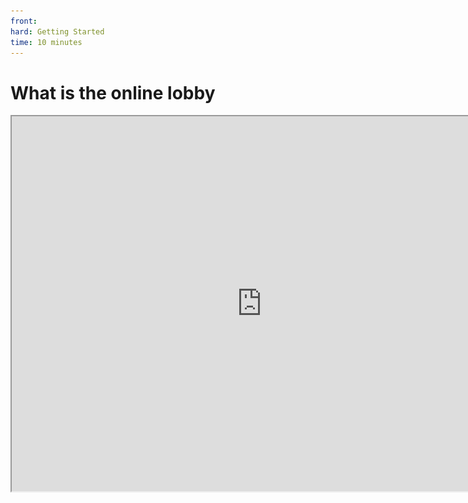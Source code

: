 ```yaml
--- 
front: 
hard: Getting Started 
time: 10 minutes 
--- 
```

# What is the online lobby 

<iframe src="https://cc.163.com/act/m/daily/iframeplayer/?id=63468088e6c041f2578d9204" width="800" height="600" allow="fullscreen"/> 

## Before you start 

Whether it is to enjoy the beautiful scenery together, work together, or compete against each other, the online function makes players not feel alone in the virtual game world. 

When players experience a special difficult survival gameplay map, they think it would be nice to have a partner to challenge together; 

When players want to compete in combat skills, they need a competitive gameplay map and several opponents who also love PVP; 

![1-1](./image/0_0.jpg) 

Through the online lobby, players can easily find a satisfactory gameplay, and then immediately meet several partners who are also interested in the same gameplay as you, and like-minded people will join hands to start a wonderful adventure journey. 

**This series of tutorials mainly focuses on how to commercialize the online lobby gameplay, that is, we assume that you already understand [what is a gameplay map](../Gameplay Map Basic Tutorial/1-Gameplay Map is the only choice for pursuing a complete game experience.html), and even have made a complete multiplayer gameplay map. On this basis, we will design and implement several in-app purchase products, and test and put these products on the shelves for players to purchase. ** 

## The relationship between gameplay maps and online lobby 

When releasing new resources in Kaiping, you may be confused about the relationship between gameplay maps and online lobby gameplay: gameplay maps can be listed on the online lobby at the same time, online lobby resources can also be listed on gameplay maps at the same time, but online lobby resources with commercial in-app purchase functions checked cannot be listed on gameplay maps at the same time? What is connected to what, it's so confusing. 

Here comes the answer: To be precise, online lobby gameplay is a special gameplay map. 

The online lobby itself is a mode of operation that provides players with flexible online services. In fact, the room in the online lobby can be understood as a virtualized container, which can theoretically be started with any gameplay map. The gameplay map designed for multiplayer games from the beginning, which may contain in-app purchases, operation logic, and cloud achievement systems, can be called online lobby gameplay (resources). 

![image-20220831044554657](./image/0_1.png) 

## The difference between the online lobby and other multiplayer modes 

To understand the online lobby, you first need to know the positioning of the online lobby. In my world, players can connect to each other mainly through the following methods: 

![image-20220831050630245](./image/0_2.png) 

Compared with other multiplayer modes, especially local connection, the online lobby has the following characteristics: 

- **The server engine runs on a dedicated cloud server instead of the host's mobile phone, and the network quality and server performance are better. ** Therefore, we are further unconstrained when designing products and can play freely, such as making more exquisite special effects, requiring the server to generate entities in batches, creating and destroying blocks, etc. 
- **More flexible flow between players. ** Compared with rental servers and online games with dozens or hundreds of players, the online lobby consists of rooms, which divide players into smaller parts. Players can exit from one room and join another room at any time; rooms can also start new ones and destroy old ones at any time. This makes it easier for players to meet random strangers, thus realizing the function of randomly matching several players to start a game in online games to a certain extent. ![image-20220831040849335](./image/0_3.png) 
- **Content is unified and controllable. ** The room in the online lobby is started by the package provided by the developer. Compared with local archive online, the environment is more certain, there will be no unpredictable other components, and better restrictions can be placed on players, and players who do not abide by the rules of the game will not easily destroy the mechanism, playing with TNT flying all over the sky, and losing the original meaning of the gameplay design. At the same time, due to the closed environment, it is possible for you to provide some value-added services as commodities, such as automatic paving in Bed Wars and chain mining during battle walls. 

## Room life cycle 

As mentioned above, the room is the basic unit of the online lobby. Let's use the figure below to understand what happens when a room is started and destroyed. During the development process, you only need to pay extra attention to the impact of changes in the player list when the game reaches various states, and handle it correctly. 

![image-20220831080025017](./image/0_4.png)


## Advanced creative needs 

The online lobby has been updated with a wave of new features in 2.0, which is enough to push this track to an unprecedented new height. This series of tutorials mainly revolves around commercial discussions, and due to technical needs, cloud data storage will also be involved. 

<img src="./image/0_5.png" alt="image-20220831082737891" style="zoom: 50%;" /> 

### Cloud data storage 

As mentioned above, players can easily flow between rooms. It is important that players have consistent experience between different rooms, and accumulated scores, backpacks, and assets should be taken away. 

We know that the room carries archives, and archives themselves can store data, but data from different archives cannot be interoperable. So in order to synchronize these data, a third-party medium is needed-a cloud database. 

We don't need to care about what the cloud database looks like, what the principle is, how to connect, and how to operate. The engine has already encapsulated and processed it for us. We only need to call two new interfaces, hand over the data to be stored to the cloud database, and then use the interface to get it back when needed. 

There is only one thing that needs to be paid attention to. Since it is a cloud database, we use the interface to perform HTTP operations in essence, so the callback is asynchronous, and you need to be careful when coding. 

![image-20220831084628374](./image/0_6.png) 

### Commercialization (in-app purchase of goods) 

After completing the basic gameplay design, we certainly hope to commercialize the gameplay and let the developers' love resonate. 

In the game, we can attract players or players to actively open the store (neteaseStore). After the player purchases the product, the store will notify your code through the engine. The process is similar to the following figure 

![image-20220831085859318](./image/0_7.png) 

Of course, sometimes the products purchased by players need to be **persistent**, so we need to use the power of cloud database, and the process evolves as follows: 

![image-20220831091058594](./image/0_8.png) 

In the next chapter, we will learn how to design and implement products. 
